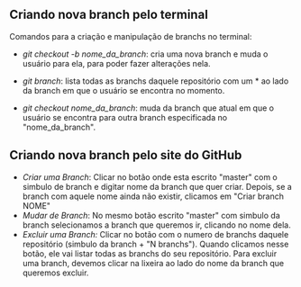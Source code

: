 ## Criando nova branch pelo terminal

Comandos para a criação e manipulação de branchs no terminal:
- *git checkout -b nome_da_branch*: cria uma nova branch e muda o usuário para ela, para poder fazer alterações nela.

- *git branch*: lista todas as branchs daquele repositório com um * ao lado da branch em que o usuário se encontra no momento.

- *git checkout nome_da_branch*: muda da branch que atual em que o usuário se encontra para outra branch especificada no "nome_da_branch".

## Criando nova branch pelo site do GitHub

- *Criar uma Branch*: Clicar no botão onde esta escrito "master" com o simbulo de branch e digitar nome da branch que quer criar. Depois, se a branch com aquele nome ainda não existir, clicamos em "Criar branch NOME"
- *Mudar de Branch*: No mesmo botão escrito "master" com simbulo da branch selecionamos a branch que queremos ir, clicando no nome dela.
- *Excluir uma Branch:* Clicar no botão com o numero de branchs daquele repositório (simbulo da branch + "N branchs"). Quando clicamos nesse botão, ele vai listar todas as branchs do seu repositório. Para excluir uma branch, devemos clicar na lixeira ao lado do nome da branch que queremos excluir.